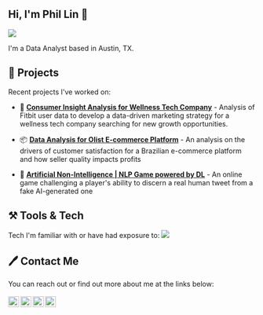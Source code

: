 ## Hi, I'm Phil Lin 👋


<img src="https://media.giphy.com/media/QxpsxQzaJ70QFCEf5U/giphy.gif"> 




I'm a Data Analyst based in Austin, TX.

## 💼   Projects
Recent projects I've worked on:

- 👟 **[Consumer Insight Analysis for Wellness Tech Company](https://nbviewer.org/github/phlln/bellabeat-analysis/blob/main/notebooks/bellabeat_consumer_insight_analysis.ipynb?flush_cache=True)** - Analysis of Fitbit user data to develop a data-driven marketing strategy for a wellness tech company searching for new growth opportunities.

- 📦  **[Data Analysis for Olist E-commerce Platform](https://github.com/phlln/olist-analysis)** - An analysis on the drivers of customer satisfaction for a Brazilian e-commerce platform and how seller quality impacts profits

- 🤖  **[Artificial Non-Intelligence | NLP Game powered by DL](https://github.com/bolinocroustibat/artificial-non-intelligence-data)** - An online game challenging a player's ability to discern a real human tweet from a fake AI-generated one





## ⚒  Tools & Tech
Tech I'm familiar with or have had exposure to:
<img src="https://user-images.githubusercontent.com/76771696/137646482-ab79d5a3-d160-4d93-8226-819695d91120.png">


## 🖊  Contact Me
You can reach out or find out more about me at the links below:
<br>
<br>
<a href="https://www.notion.so/phil-lin/Phil-Lin-s-Portfolio-24883f791876453bb74e8713eb7177bf">
  <img align="left" alt="Phil Lin | Portfolio" width="22px" src="https://cdn.jsdelivr.net/npm/simple-icons@3.13.0/icons/notion.svg" />
</a>
<a href="https://www.linkedin.com/in/philip-lin/">
  <img align="left" alt="Phil Lin | LinkedIn" width="22px" src="https://cdn.jsdelivr.net/npm/simple-icons@v3/icons/linkedin.svg" />
</a>
<a href="https://public.tableau.com/app/profile/phil.lin">
  <img align="left" alt="Phil Lin | Tableau" width="22px" src="https://cdn.jsdelivr.net/npm/simple-icons@3.13.0/icons/tableau.svg" />
</a>
<a href="mailto:philip.lin@gmail.com">
  <img align="left" alt="Phil Lin | Email" width="22px" src="https://cdn.jsdelivr.net/npm/simple-icons@3.13.0/icons/gmail.svg" />

